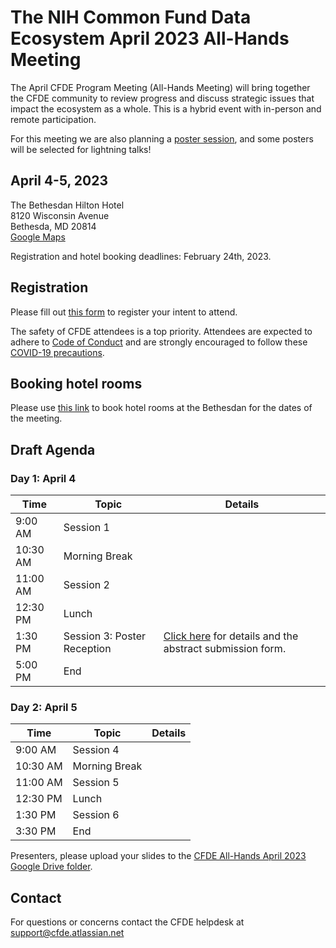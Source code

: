 # The NIH Common Fund Data Ecosystem April 2023 All-Hands Meeting

The April CFDE Program Meeting (All-Hands Meeting) will bring together the CFDE community to review progress and discuss strategic issues that impact the ecosystem as a whole. This is a hybrid event with in-person and remote participation.

For this meeting we are also planning a [poster session](https://nih-cfde.github.io/2023-april-all-hands-meeting/POSTERS.md), and some
posters will be selected for lightning talks!

## April 4-5, 2023

The Bethesdan Hilton Hotel <br/>
8120 Wisconsin Avenue <br/>
Bethesda, MD 20814 <br/>
[Google Maps](https://goo.gl/maps/bYKJiKZeGnmywWCm8)

Registration and hotel booking deadlines: February 24th, 2023.

## Registration

Please fill out [this form](https://forms.gle/G7SEEcJdjZozbUUg6) to register your intent to attend. 

The safety of CFDE attendees is a top priority. Attendees are expected to adhere to [Code of Conduct](https://nih-cfde.github.io/2023-april-all-hands-meeting/CODEOFCONDUCT/) and are strongly encouraged to follow these [COVID-19 precautions](https://nih-cfde.github.io/2023-april-all-hands-meeting/COVID/).

## Booking hotel rooms

Please use [this link](https://www.hilton.com/en/book/reservation/deeplink/?ctyhocn=WASBAUP&groupCode=CF4&arrivaldate=2023-04-03&departuredate=2023-04-06&cid=OM,WW,HILTONLINK,EN,DirectLink&fromId=HILTONLINKDIRECT) to book hotel rooms at the Bethesdan for the dates of the meeting.

## Draft Agenda 

### Day 1: April 4

| Time     | Topic         | Details |
|----------|---------------|---------|
| 9:00 AM  | Session 1     |         |
| 10:30 AM | Morning Break |         |
| 11:00 AM | Session 2     |         |
| 12:30 PM | Lunch         |         |
| 1:30 PM  | Session 3: Poster Reception  | [Click here](https://nih-cfde.github.io/2023-april-all-hands-meeting/POSTERS.md) for details and the abstract submission form. |
| 5:00 PM  | End           |         |


### Day 2: April 5

| Time     | Topic         | Details |
|----------|---------------|---------|
| 9:00 AM  | Session 4     |         |
| 10:30 AM | Morning Break |         |
| 11:00 AM | Session 5     |         |
| 12:30 PM | Lunch         |         |
| 1:30 PM  | Session 6     |         |
| 3:30 PM  | End           |         |

Presenters, please upload your slides to the [CFDE All-Hands April 2023 Google Drive folder](https://drive.google.com/drive/folders/1axSoVORpgKjNnWYF_gQngGml5ZDvZRAH?usp=sharing).

## Contact

For questions or concerns contact the CFDE helpdesk at [support@cfde.atlassian.net](mailto:support@cfde.atlassian.net)
